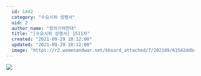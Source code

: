 ```yaml
---
  id: 1442
  category: "수요시위 성명서"
  uid: 2
  author_name: "정의기억연대"
  title: "[수요시위 성명서] 1511차"
  created: "2021-09-29 18:12:00"
  updated: "2021-09-29 18:12:00"
  image: "https://r2.womenandwar.net/kboard_attached/7/202109/61542ddb41ea59652246.jpg"
---
```

![](https://r2.womenandwar.net/kboard_attached/7/202109/61542ddb41ea59652246.jpg)